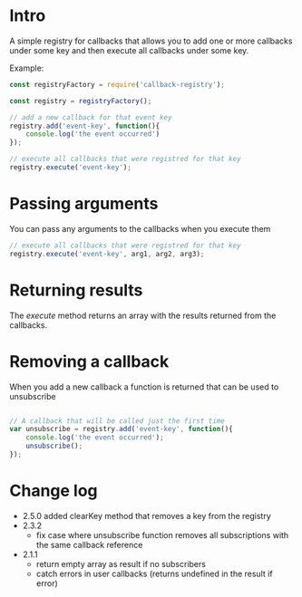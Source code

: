# Intro

A simple registry for callbacks that allows you to add one or more callbacks
under some key and then execute all callbacks under some key.

Example:

```javascript
const registryFactory = require('callback-registry');

const registry = registryFactory();

// add a new callback for that event key
registry.add('event-key', function(){
    console.log('the event occurred')
});

// execute all callbacks that were registred for that key
registry.execute('event-key');
```

# Passing arguments
You can pass any arguments to the callbacks when you execute them

```javascript
// execute all callbacks that were registred for that key
registry.execute('event-key', arg1, arg2, arg3);
```

# Returning results
The _execute_ method returns an array with the results returned from the callbacks.

# Removing a callback
When you add a new callback a function is returned that can be used to unsubscribe

```javascript

// A callback that will be called just the first time
var unsubscribe = registry.add('event-key', function(){
    console.log('the event occurred');
    unsubscribe();
});

```
# Change log
* 2.5.0 
    added clearKey method that removes a key from the registry
* 2.3.2
  * fix case where unsubscribe function removes all subscriptions with the same callback reference
* 2.1.1
  * return empty array as result if no subscribers
  * catch errors in user callbacks (returns undefined in the result if error)
